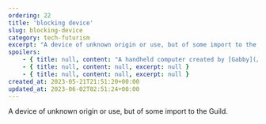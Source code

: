 ```yaml
---
ordering: 22
title: 'blocking device'
slug: blocking-device
category: tech-futurism
excerpt: "A device of unknown origin or use, but of some import to the Guild.\n"
spoilers:
    - { title: null, content: "A handheld computer created by [Gabby](/category/characters/gabby) (and further improved upon by [Yanza](/category/characters/yanza)) after brain scans revealed the source of [Gaian](/category/organizations/visitors) [dielsis](/category/tech-futurism/dielsis) powers. Gabby's prototype mimicked the dielsis lobe entirely, allowing xem to control [Spar](/category/characters/spar) in a test. [Mary](/category/characters/mary) and [Davi](/category/characters/davi) ordered it destroyed.", excerpt: 'A handheld computer created by Gabby (and further improved upon by Yanza) after brain scans revealed...' }
    - { title: null, content: null, excerpt: null }
    - { title: null, content: null, excerpt: null }
created_at: 2023-05-21T21:51:20+00:00
updated_at: 2023-06-02T02:51:24+00:00
---
```

A device of unknown origin or use, but of some import to the Guild.